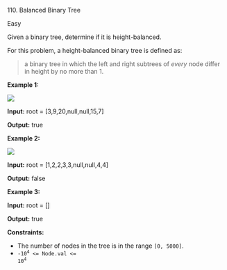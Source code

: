 ﻿110\. Balanced Binary Tree

Easy

Given a binary tree, determine if it is height-balanced.

For this problem, a height-balanced binary tree is defined as:

> a binary tree in which the left and right subtrees of _every_ node differ in height by no more than 1.

**Example 1:**

![](https://assets.leetcode.com/uploads/2020/10/06/balance_1.jpg)

**Input:** root = [3,9,20,null,null,15,7]

**Output:** true 

**Example 2:**

![](https://assets.leetcode.com/uploads/2020/10/06/balance_2.jpg)

**Input:** root = [1,2,2,3,3,null,null,4,4]

**Output:** false 

**Example 3:**

**Input:** root = []

**Output:** true 

**Constraints:**

*   The number of nodes in the tree is in the range `[0, 5000]`.
*   <code>-10<sup>4</sup> <= Node.val <= 10<sup>4</sup></code>